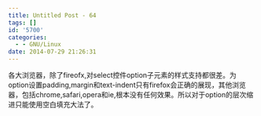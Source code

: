 ```yaml
---
title: Untitled Post - 64
tags: []
id: '5700'
categories:
  - - GNU/Linux
date: 2014-07-29 21:26:31
---
```


各大浏览器，除了fireofx,对select控件option子元素的样式支持都很差。为option设置padding,margin和text-indent只有firefox会正确的展现，其他浏览器，包括chrome,safari,opera和ie,根本没有任何效果。所以对于option的层次缩进只能使用空白填充大法了。